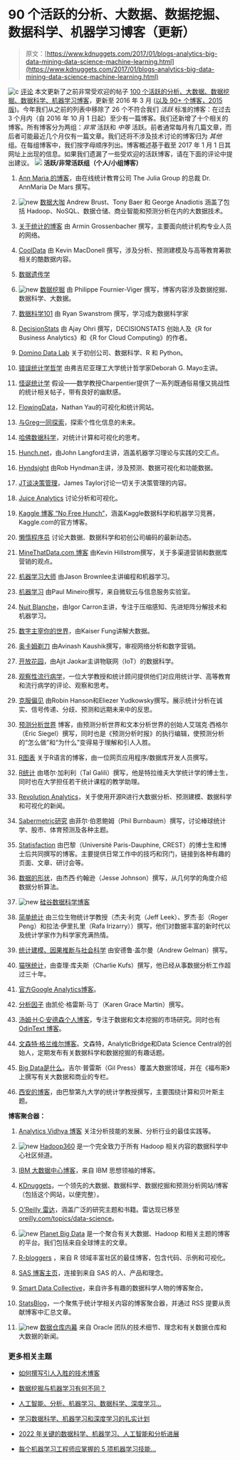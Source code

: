 # 90 个活跃的分析、大数据、数据挖掘、数据科学、机器学习博客（更新）

> 原文：[https://www.kdnuggets.com/2017/01/blogs-analytics-big-data-mining-data-science-machine-learning.html](https://www.kdnuggets.com/2017/01/blogs-analytics-big-data-mining-data-science-machine-learning.html)

![c](../Images/3d9c022da2d331bb56691a9617b91b90.png) [评论](/2017/01/blogs-analytics-big-data-mining-data-science-machine-learning.html/2#comments) 本文更新了之前非常受欢迎的帖子 [100 个活跃的分析、大数据、数据挖掘、数据科学、机器学习博客](/2016/03/100-active-blogs-analytics-big-data-science-machine-learning.html)，更新至 2016 年 3 月 ([以及 90+ 个博客，2015 版](/2015/10/best-blogs-analytics-big-data-science-machine-learning.html))。今年我们从之前的列表中移除了 26 个不符合我们 *活跃* 标准的博客：在过去 3 个月内（自 2016 年 10 月 1 日起）至少有一篇博客。我们还新增了十个相关的博客。所有博客分为两组：*非常* 活跃和 *中等* 活跃。前者通常每月有几篇文章，而后者可能最近几个月仅有一篇文章。我们还将不涉及技术讨论的博客归为 *其他* 组。在每组博客中，我们按字母顺序列出。博客概述基于截至 2017 年 1 月 1 日其网址上出现的信息。如果我们遗漏了一些受欢迎的活跃博客，请在下面的评论中提出建议。 ![](../Images/d8c4ea373f5fe9ad46e0fbd5406423b3.png) **活跃/非常活跃组（个人/小组博客）**

1.  [Ann Maria 的博客](http://www.thejuliagroup.com/blog/)，由在线统计教育公司 The Julia Group 的总裁 Dr. AnnMaria De Mars 撰写。

1.  ![new](../Images/0a3ee464311a60a6bfa057b91b75a749.png) [数据大咖](https://www.zdnet.com/blog/big-data/) Andrew Brust、Tony Baer 和 George Anadiotis 涵盖了包括 Hadoop、NoSQL、数据仓储、商业智能和预测分析在内的大数据技术。

1.  [关于统计的博客](https://blogstats.wordpress.com/) 由 Armin Grossenbacher 撰写，主要面向统计机构专业人员的网络。

1.  [CoolData](http://cooldata.wordpress.com/) 由 Kevin MacDonell 撰写，涉及分析、预测建模及与高等教育筹款相关的酷数据内容。

1.  [数据遗传学](http://www.datagenetics.com/blog.html)

1.  ![new](../Images/0a3ee464311a60a6bfa057b91b75a749.png) [数据挖掘](http://data-mining.philippe-fournier-viger.com/) 由 Philippe Fournier-Viger 撰写，博客内容涉及数据挖掘、数据科学、大数据。

1.  [数据科学101](http://datascience101.wordpress.com/) 由 Ryan Swanstrom 撰写，学习成为数据科学家

1.  [DecisionStats](http://www.decisionstats.com/) 由 Ajay Ohri 撰写，DECISIONSTATS 创始人及《R for Business Analytics》和《R for Cloud Computing》的作者。

1.  [Domino Data Lab](http://blog.dominodatalab.com/) 关于初创公司、数据科学、R 和 Python。

1.  [错误统计学哲学](http://errorstatistics.com/) 由弗吉尼亚理工大学统计哲学家Deborah G. Mayo主讲。

1.  [怪诞统计学](http://freakonometrics.hypotheses.org/) 假设——数学教授Charpentier提供了一系列既通俗易懂又挑战性的统计相关帖子，带有良好的幽默感。

1.  [FlowingData](http://flowingdata.com/)，Nathan Yau的可视化和统计网站。

1.  [与Greg一同探索](https://glinden.blogspot.com/)，探索个性化信息的未来。

1.  [哈佛数据科学](http://harvarddatascience.com/)，对统计计算和可视化的思考。

1.  [Hunch.net](http://hunch.net/)，由John Langford主讲，涵盖机器学习理论与实践的交汇点。

1.  [Hyndsight](http://robjhyndman.com/hyndsight/) 由Rob Hyndman主讲，涉及预测、数据可视化和功能数据。

1.  [JT谈决策管理](http://jtonedm.com/)，James Taylor讨论一切关于决策管理的内容。

1.  [Juice Analytics](http://www.juiceanalytics.com/writing/) 讨论分析和可视化。

1.  [Kaggle 博客 “No Free Hunch”](https://blog.kaggle.com/)，涵盖Kaggle数据科学和机器学习竞赛，Kaggle.com的官方博客。

1.  [懒惰程序员](http://lazyprogrammer.me/) 讨论大数据、数据科学和初创公司编码的最新动态。

1.  [MineThatData.com 博客](http://blog.minethatdata.com/) 由Kevin Hillstrom撰写，关于多渠道营销和数据库营销的观点。

1.  [机器学习大师](http://machinelearningmastery.com/blog/) 由Jason Brownlee主讲编程和机器学习。

1.  [机器学习](http://www.machinedlearnings.com/) 由Paul Mineiro撰写，来自微软云与信息服务实验室。

1.  [Nuit Blanche](http://nuit-blanche.blogspot.in/)，由Igor Carron主讲，专注于压缩感知、先进矩阵分解技术和机器学习。

1.  [数字主宰你的世界](http://junkcharts.typepad.com/numbersruleyourworld/)，由Kaiser Fung讲解大数据。

1.  [奥卡姆剃刀](http://www.kaushik.net/avinash/) 由Avinash Kaushik撰写，审视网络分析和数字营销。

1.  [开放花园](http://www.opengardensblog.futuretext.com/)，由Ajit Jaokar主讲物联网（IoT）的数据科学。

1.  [观察性流行病学](https://observationalepidemiology.blogspot.com/)，一位大学教授和统计顾问提供他们对应用统计学、高等教育和流行病学的评论、观察和思考。

1.  [克服偏见](http://www.overcomingbias.com/) 由Robin Hanson和Eliezer Yudkowsky撰写。展示统计分析在诚实、信号传递、分歧、预测和远期未来中的反思。

1.  [预测分析世界](http://www.predictiveanalyticsworld.com/blog/) 博客，由预测分析世界和文本分析世界的创始人艾瑞克·西格尔（Eric Siegel）撰写，同时也是《预测分析时报》的执行编辑，使预测分析的“怎么做”和“为什么”变得易于理解和引人入胜。

1.  [R图表](http://www.r-chart.com/) 关于R语言的博客，由一位网页应用程序/数据库开发人员撰写。

1.  [R统计](http://www.r-statistics.com/) 由塔尔·加利利（Tal Galili）撰写，他是特拉维夫大学统计学的博士生，同时也在大学担任若干统计课程的教学助理。

1.  [Revolution Analytics](http://blog.revolutionanalytics.com/)，关于使用开源R进行大数据分析、预测建模、数据科学和可视化的新闻。

1.  [Sabermetric研究](http://blog.philbirnbaum.com/) 由菲尔·伯恩鲍姆（Phil Burnbaum）撰写，讨论棒球统计学、股市、体育预测及各种主题。

1.  [Statisfaction](https://statisfaction.wordpress.com/) 由巴黎（Université Paris-Dauphine, CREST）的博士生和博士后共同撰写的博客。主要提供日常工作中的技巧和窍门，链接到各种有趣的页面、文章、研讨会等。

1.  [数据的形状](https://shapeofdata.wordpress.com/)，由杰西·约翰逊（Jesse Johnson）撰写，从几何学的角度介绍数据分析算法。

1.  ![new](../Images/0a3ee464311a60a6bfa057b91b75a749.png) [硅谷数据科学博客](http://www.svds.com/blog/)

1.  [简单统计](http://simplystatistics.org/) 由三位生物统计学教授（杰夫·利克（Jeff Leek）、罗杰·彭（Roger Peng）和拉法·伊里扎里（Rafa Irizarry））撰写，他们对数据丰富的新时代以及统计学家作为科学家充满热情。

1.  [统计建模、因果推断与社会科学](http://andrewgelman.com/) 由安德鲁·盖尔曼（Andrew Gelman）撰写。

1.  [猫咪统计](http://statswithcats.wordpress.com/)，由查理·库夫斯（Charlie Kufs）撰写，他已经从事数据分析工作超过三十年。

1.  [官方Google Analytics博客](https://analytics.blogspot.com/)。

1.  [分析因子](http://www.theanalysisfactor.com/) 由凯伦·格雷斯·马丁（Karen Grace Martin）撰写。

1.  [汤姆·H·C·安德森个人博客](http://www.tomhcanderson.com/)，专注于数据和文本挖掘的市场研究。同时也有 [OdinText 博客](http://odintext.com/blog/)。

1.  [文森特·格兰维尔博客](http://www.analyticbridge.com/profile/VincentGranville)。文森特，AnalyticBridge和Data Science Central的创始人，定期发布有关数据科学和数据挖掘的有趣话题。

1.  [Big Data是什么](http://whatsthebigdata.com/)。吉尔·普雷斯（Gil Press）覆盖大数据领域，并在《福布斯》上撰写有关大数据和商业的专栏。

1.  [西安的博客](https://xianblog.wordpress.com/)，由巴黎第九大学的统计学教授撰写，主要围绕计算和贝叶斯主题。

**博客聚合器：**

1.  [Analytics Vidhya 博客](http://www.analyticsvidhya.com/blog/) 关注分析技能的发展、分析行业的最佳实践等。

1.  ![new](../Images/0a3ee464311a60a6bfa057b91b75a749.png) [Hadoop360](http://www.hadoop360.com/blog) 是一个完全致力于所有 Hadoop 相关内容的数据科学中心社区频道。

1.  [IBM 大数据中心博客](http://www.ibmbigdatahub.com/blog)，来自 IBM 思想领袖的博客。

1.  [KDnuggets](/news/)，一个领先的大数据、数据科学、数据挖掘和预测分析网站/博客（包括这个网站，以便完整）。

1.  [O’Reilly 雷达](http://radar.oreilly.com/)，涵盖广泛的研究主题和书籍。雷达现已移至 [oreilly.com/topics/data-science](https://www.oreilly.com/topics/data-science)。

1.  ![new](../Images/0a3ee464311a60a6bfa057b91b75a749.png) [Planet Big Data](http://planetbigdata.com/) 是一个聚合有关大数据、Hadoop 和相关主题的博客的平台。我们包括来自全球博主的文章。

1.  [R-bloggers](http://www.r-bloggers.com/) ，来自 R 领域丰富社区的最佳博客，包含代码、示例和可视化。

1.  [SAS 博客主页](http://blogs.sas.com/content/)，连接到来自 SAS 的人、产品和理念。

1.  [Smart Data Collective](http://smartdatacollective.com/)，来自许多有趣的数据科学人物的博客聚合。

1.  [StatsBlog](http://www.statsblogs.com/)，一个聚焦于统计学相关内容的博客聚合器，并通过 RSS 提要从贡献博客中汇总文章。

1.  ![new](../Images/0a3ee464311a60a6bfa057b91b75a749.png) [数据仓库内幕](https://blogs.oracle.com/datawarehousing/) 来自 Oracle 团队的技术细节、理念和有关数据仓库和大数据的新闻。

### 更多相关主题

+   [如何撰写引人入胜的技术博客](https://www.kdnuggets.com/2022/04/write-engaging-technical-blogs.html)

+   [数据挖掘与机器学习有何不同？](https://www.kdnuggets.com/2022/06/data-mining-different-machine-learning.html)

+   [人工智能、分析、机器学习、数据科学、深度学习…](https://www.kdnuggets.com/2021/12/developments-predictions-ai-machine-learning-data-science-research.html)

+   [学习数据科学、机器学习和深度学习的扎实计划](https://www.kdnuggets.com/2023/01/mwiti-solid-plan-learning-data-science-machine-learning-deep-learning.html)

+   [2022 年关键的数据科学、机器学习、人工智能和分析进展](https://www.kdnuggets.com/2022/12/key-data-science-machine-learning-ai-analytics-developments-2022.html)

+   [每个机器学习工程师应掌握的 5 项机器学习技能…](https://www.kdnuggets.com/2023/03/5-machine-learning-skills-every-machine-learning-engineer-know-2023.html)
